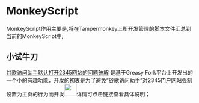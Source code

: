 # MonkeyScript
MonkeyScript作用主要是,将在Tampermonkey上所开发管理的脚本文件汇总到当前的MonkeyScript中;
## 小试牛刀
[谷歌访问助手默认打开2345网站的问题破解](https://github.com/DearZh/MonkeyScript/tree/master/%E8%B0%B7%E6%AD%8C%E8%AE%BF%E9%97%AE%E5%8A%A9%E6%89%8B%E9%BB%98%E8%AE%A4%E6%89%93%E5%BC%802345%E7%BD%91%E7%AB%99%E7%9A%84%E9%97%AE%E9%A2%98%E7%A0%B4%E8%A7%A3) 是基于Greasy Fork平台上开发出的一个小的有趣功能，开发的初衷是为了避免“谷歌访问助手”对2345门户网站强制设置为主页的行为而开发<img src="https://ss3.bdstatic.com/70cFv8Sh_Q1YnxGkpoWK1HF6hhy/it/u=2009454547,3073353198&fm=26&gp=0.jpg" width="33px" height="33px">详情可点击链接查看具体说明；
